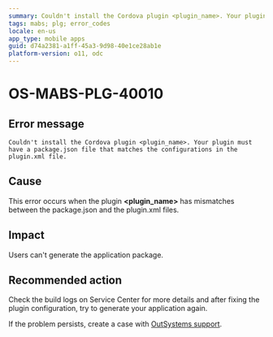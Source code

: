 ```yaml
---
summary: Couldn't install the Cordova plugin <plugin_name>. Your plugin must have a package.json file that matches the configurations in the plugin.xml file.
tags: mabs; plg; error_codes
locale: en-us
app_type: mobile apps
guid: d74a2381-a1ff-45a3-9d98-40e1ce28ab1e
platform-version: o11, odc
---
```


# OS-MABS-PLG-40010

## Error message

`Couldn't install the Cordova plugin <plugin_name>. Your plugin must have a
package.json file that matches the configurations in the plugin.xml file.`

## Cause

This error occurs when the plugin **&lt;plugin_name&gt;** has mismatches between the
package.json and the plugin.xml files.

## Impact

Users can't generate the application package.

## Recommended action

Check the build logs on Service Center for more details and after fixing the
plugin configuration, try to generate your application again.

If the problem persists, create a case with [OutSystems
support](https://www.outsystems.com/support/portal/open-support-case?ErrorCode=OS-MABS-PLG-40010).
